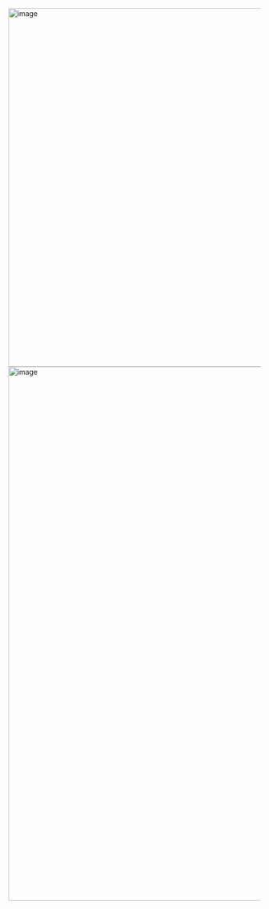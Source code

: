 <img width="716" alt="image" src="https://github.com/user-attachments/assets/35496aba-3d79-41b2-979b-c1d9b1deda32" />

<img width="1067" alt="image" src="https://github.com/user-attachments/assets/5dd3fd16-00f4-4d5d-8a85-cd856b416ef0" />
